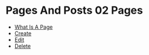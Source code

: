 # Pages And Posts 02 Pages

  - [What Is A Page](03_pages_and_posts/02_pages/01_what_is_a_page.md) 
  - [Create](03_pages_and_posts/02_pages/02_create.md) 
  - [Edit](03_pages_and_posts/02_pages/03_edit.md) 
  - [Delete](03_pages_and_posts/02_pages/04_delete.md) 
